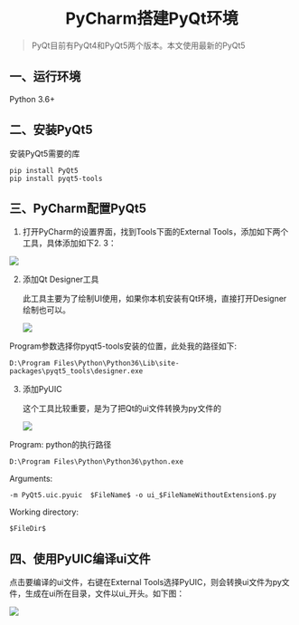 # <center> PyCharm搭建PyQt环境 </center>

> PyQt目前有PyQt4和PyQt5两个版本。本文使用最新的PyQt5



## 一、运行环境

Python 3.6+



## 二、安装PyQt5

安装PyQt5需要的库

```shell
pip install PyQt5
pip install pyqt5-tools
```

## 三、PyCharm配置PyQt5

1. 打开PyCharm的设置界面，找到Tools下面的External Tools，添加如下两个工具，具体添加如下2. 3：

![](http://pics.wanjiabc.cn/pyqt5_1.png)

2. 添加Qt Designer工具

   此工具主要为了绘制UI使用，如果你本机安装有Qt环境，直接打开Designer绘制也可以。

   ![](http://pics.wanjiabc.cn/pyqt5_2.png)

Program参数选择你pyqt5-tools安装的位置，此处我的路径如下:

`D:\Program Files\Python\Python36\Lib\site-packages\pyqt5_tools\designer.exe `

3. 添加PyUIC

   这个工具比较重要，是为了把Qt的ui文件转换为py文件的

   ![](http://pics.wanjiabc.cn/pyqt5_3.png)

Program: python的执行路径

`D:\Program Files\Python\Python36\python.exe`

Arguments:

`-m PyQt5.uic.pyuic  $FileName$ -o ui_$FileNameWithoutExtension$.py`

Working directory:

`$FileDir$`

## 四、使用PyUIC编译ui文件

点击要编译的ui文件，右键在External Tools选择PyUIC，则会转换ui文件为py文件，生成在ui所在目录，文件以ui_开头。如下图：

![](http://pics.wanjiabc.cn/pyqt5_4.png)